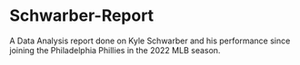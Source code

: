 # Schwarber-Report
A Data Analysis report done on Kyle Schwarber and his performance since joining the Philadelphia Phillies in the 2022 MLB season.
